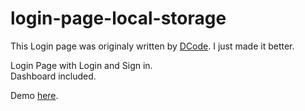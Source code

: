 # login-page-local-storage
This Login page was originaly written by <a href="https://www.youtube.com/c/dcode-software">DCode</a>. I 
just made it better.

Login Page with Login and Sign in.
<br>
Dashboard included.

Demo <a href="https://applesaretasty123.github.io/login-page-local-storage/">here<a>.
